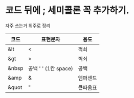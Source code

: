 # 코드 뒤에 ; 세미콜론 꼭 추가하기.

자주 쓰는거 위주로 정리

코드 | 표현문자 | 용도 |
--- | --- | --- | 
&lt |	< 	|꺽쇠
 &gt	|>	|꺽쇠
 &nbsp |	공백 ' ' (1칸 space)|	공백
 &amp	|&|	앰퍼센드
 &quot	|" 	|큰따옴표
